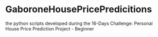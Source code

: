 # GaboroneHousePricePredicitions
the python scripts developed during the 16-Days Challenge: Personal House Price Prediction Project - Beginner
